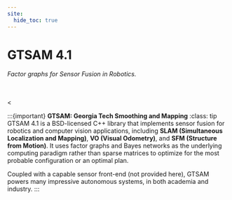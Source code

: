 ```yaml
---
site:
  hide_toc: true
---
```


# GTSAM 4.1
_*Factor graphs for Sensor Fusion in Robotics.*_

<br><br><

:::{important} **GTSAM: Georgia Tech Smoothing and Mapping**
:class: tip
GTSAM 4.1 is a BSD-licensed C++ library that implements sensor fusion for robotics and computer vision applications, including **SLAM (Simultaneous Localization and Mapping)**, **VO (Visual Odometry)**, and **SFM (Structure from Motion)**. It uses factor graphs and Bayes networks as the underlying computing paradigm rather than sparse matrices to optimize for the most probable configuration or an optimal plan.

Coupled with a capable sensor front-end (not provided here), GTSAM powers many impressive autonomous systems, in both academia and industry.
:::
